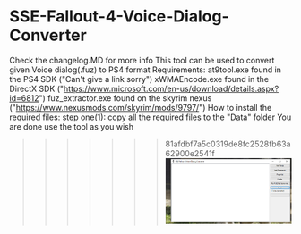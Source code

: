# SSE-Fallout-4-Voice-Dialog-Converter
Check the changelog.MD for more info
This tool can be used to convert given Voice dialog(.fuz) to PS4 format
Requirements:
at9tool.exe found in the PS4 SDK ("Can't give a link sorry")
xWMAEncode.exe found in the DirectX SDK ("https://www.microsoft.com/en-us/download/details.aspx?id=6812")
fuz_extractor.exe found on the skyrim nexus ("https://www.nexusmods.com/skyrim/mods/9797/")
How to install the required files:
step one(1): copy all the required files to the "Data" folder
You are done use the tool as you wish
>>>>>>> 81afdbf7a5c0319de8fc2528fb63a62900e2541f
![Screenshot](Main.PNG)